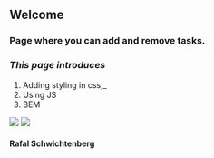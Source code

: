 ﻿## Welcome
### Page where you can add and remove tasks.


### _This page introduces_

1.  Adding styling in css,_
2.  Using JS
3.  BEM

<img src=”[URL](https://github.com/Rafal-Schwichtenberg/modul-6/blob/main/jpg/empty.jpg)” width=”50%” height=”50%”>
<img src=”[URL](https://github.com/Rafal-Schwichtenberg/modul-6/blob/main/jpg/zadania.jpg)” width=”50%” height=”50%”>

#### Rafal Schwichtenberg
